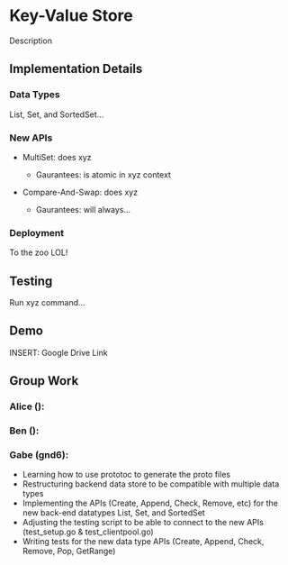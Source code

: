 # Key-Value Store

Description

## Implementation Details

### Data Types

List, Set, and SortedSet...

### New APIs

- MultiSet: does xyz
  - Gaurantees: is atomic in xyz context

- Compare-And-Swap: does xyz
  - Gaurantees: will always...

### Deployment

To the zoo LOL!

## Testing

Run xyz command...

## Demo

INSERT: Google Drive Link

## Group Work

### Alice ():

### Ben ():

### Gabe (gnd6):
- Learning how to use prototoc to generate the proto files
- Restructuring backend data store to be compatible with multiple data types
- Implementing the APIs (Create, Append, Check, Remove, etc) for the new back-end datatypes List, Set, and SortedSet
- Adjusting the testing script to be able to connect to the new APIs (test_setup.go & test_clientpool.go)
- Writing tests for the new data type APIs (Create, Append, Check, Remove, Pop, GetRange)
